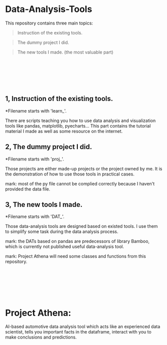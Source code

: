 # Data-Analysis-Tools

This repository contains three main topics:

>    Instruction of the existing tools. 
  
>    The dummy project I did.
  
>    The new tools I made. (the most valuable part)

<br/>
<br/>
<br/>
<br/>
<br/>


## 1, Instruction of the existing tools.

*Filename starts with 'learn_'.

There are scripts teaching you how to use data analysis and visualization tools like pandas, matplotlib, pyecharts...  This part contains the tutorial material I made as well as some resource on the internet.

## 2, The dummy project I did.

*Filename starts with 'proj_'.

Those projects are either made-up projects or the project owned by me. It is the demonstration of how to use those tools in practical cases. 

mark: most of the py file cannot be complied correctly because I haven't provided the data file.

## 3, The new tools I made.

*Filename starts with 'DAT_'.

Those data-analysis tools are designed based on existed tools. I use them to simplify some task during the data analysis process.

mark: the DATs based on pandas are predecessors of library Bamboo, which is currently not published useful data-analysis tool.

mark: Project Athena will need some classes and functions from this repository.



<br/>
<br/>
<br/>
<br/>
<br/>



# Project Athena: 
AI-based automotive data analysis tool which acts like an experienced data scientist, tells you important facts in the dataframe, interact with you to make conclusions and predictions.





